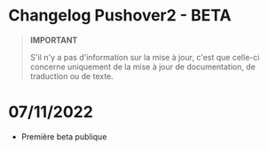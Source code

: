 # Changelog Pushover2  - BETA

>**IMPORTANT**
>
>S'il n'y a pas d'information sur la mise à jour, c'est que celle-ci concerne uniquement de la mise à jour de documentation, de traduction ou de texte.

# 07/11/2022

- Première beta publique
